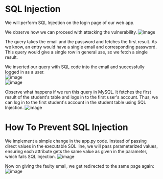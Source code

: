 # SQL Injection
We will perform SQL Injection on the login page of our web app.

We observe how we can proceed with attacking the vulnerability.
![image](https://github.com/kaushal-003/LabManagementWebApp/assets/114944809/64beaf7c-419f-40c4-bde1-53135c6c35a2)

The query takes the email and the password and fetches the first result. As we know, an entry would have
a single email and corresponding password. This query would give a single row in general use, so we fetch a single result.  

We inserted our query with SQL code into the email and successfully logged in as a user.  
![image](https://github.com/kaushal-003/LabManagementWebApp/assets/114944809/3d837fa2-f53f-47b3-be10-886ddb736c1e)  
![image](https://github.com/kaushal-003/LabManagementWebApp/assets/114944809/839132cb-7541-40de-aac2-d953df8b88a0)


Observe what happens if we run this query in MySQL. It fetches the first result of the student's table and logs in to the first user's account.
Thus, we can log in to the first student's account in the student table using SQL Injection.
![image](https://github.com/kaushal-003/LabManagementWebApp/assets/114944809/26dd4dcc-cde4-41d9-9f3f-2c1556bb79b7)

# How To Prevent SQL Injection
We implement a simple change in the app.py code. Instead of passing direct values in the executable SQL line, we will pass parameterized values, ensuring 
each attribute gets the same value as given in the parameter, which fails SQL Injection.
![image](https://github.com/kaushal-003/LabManagementWebApp/assets/114944809/131673e5-edc9-4677-9d2e-1909fb0bae16) 

Now on giving the faulty email, we get redirected to the same page again:
![image](https://github.com/kaushal-003/LabManagementWebApp/assets/114944809/f731d754-81c7-4a2a-b1d5-855f5e5e2ebe)


 




